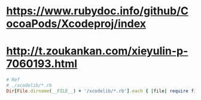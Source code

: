 # https://www.rubydoc.info/github/CocoaPods/Xcodeproj/index
# http://t.zoukankan.com/xieyulin-p-7060193.html


```rb
# Ref
# ./xcodelib/*.rb
Dir[File.dirname(__FILE__) + '/xcodelib/*.rb'].each { |file| require file }
```